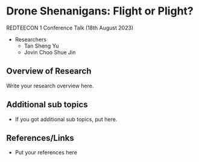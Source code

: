# Drone Shenanigans: Flight or Plight?
REDTEECON 1 Conference Talk (18th August 2023)
- Researchers
  - Tan Sheng Yu
  - Jovin Choo Shue Jin
 
## Overview of Research
Write your research overview here.

## Additional sub topics
- If you got additional sub topics, put here.

## References/Links
- Put your references here

